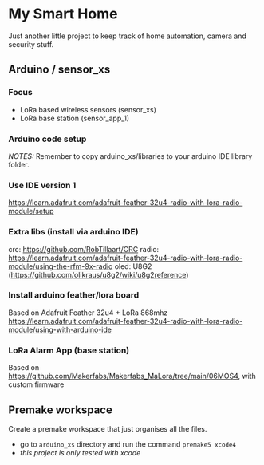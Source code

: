 # My Smart Home
Just another little project to keep track of home automation, camera and security stuff.

## Arduino / sensor_xs
### Focus
- LoRa based wireless sensors (sensor_xs)
- LoRa base station (sensor_app_1) 

### Arduino code setup
_NOTES:_ Remember to copy arduino_xs/libraries to your arduino IDE library folder.

### Use IDE version 1
https://learn.adafruit.com/adafruit-feather-32u4-radio-with-lora-radio-module/setup

### Extra libs (install via arduino IDE)
crc: https://github.com/RobTillaart/CRC
radio: https://learn.adafruit.com/adafruit-feather-32u4-radio-with-lora-radio-module/using-the-rfm-9x-radio
oled: U8G2 (https://github.com/olikraus/u8g2/wiki/u8g2reference)

### Install arduino feather/lora board
Based on Adafruit Feather 32u4 + LoRa 868mhz
https://learn.adafruit.com/adafruit-feather-32u4-radio-with-lora-radio-module/using-with-arduino-ide

### LoRa Alarm App (base station)
Based on https://github.com/Makerfabs/Makerfabs_MaLora/tree/main/06MOS4, with custom firmware

## Premake workspace
Create a premake workspace that just organises all the files.
- go to `arduino_xs` directory and run the command `premake5 xcode4`
- _this project is only tested with xcode_ 

